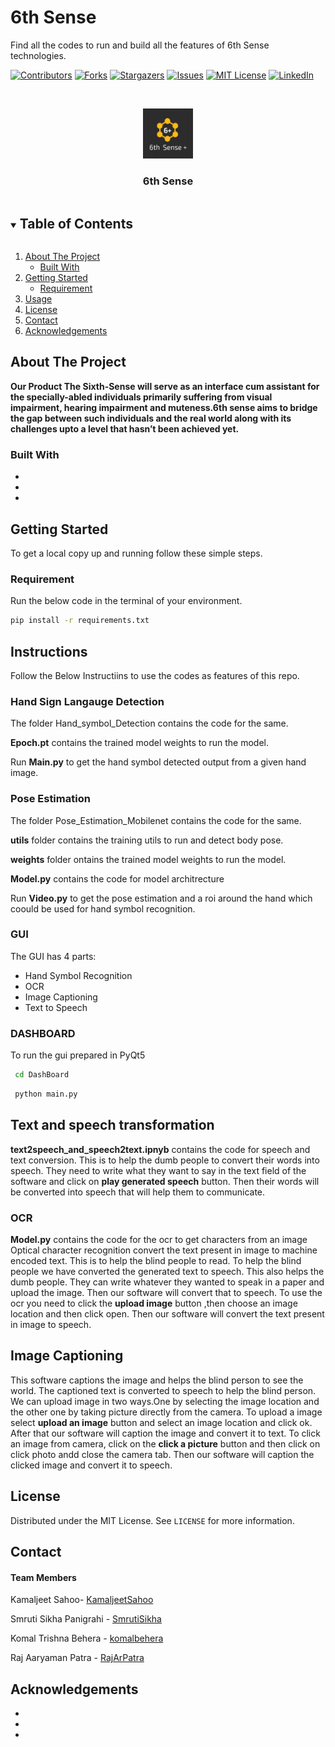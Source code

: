 # 6th Sense

Find all the codes to run and build all the features of 6th Sense technologies.






<!--
*** Thanks for checking out the Best-README-Template. If you have a suggestion
*** that would make this better, please fork the repo and create a pull request
*** or simply open an issue with the tag "enhancement".
*** Thanks again! Now go create something AMAZING! :D
***
***
***
*** To avoid retyping too much info. Do a search and replace for the following:
*** github_username, repo_name, twitter_handle, email, project_title, project_description
-->




[![Contributors][contributors-shield]][contributors-url]
[![Forks][forks-shield]][forks-url]
[![Stargazers][stars-shield]][stars-url]
[![Issues][issues-shield]][issues-url]
[![MIT License][license-shield]][license-url]
[![LinkedIn][linkedin-shield]][linkedin-url]



<!-- PROJECT LOGO -->
<br />
<p align="center">
  <a href="https://github.com/KamaljeetSahoo/6thSense">
    <img src="logo.jpeg" alt="Logo" width="80" height="80">
  </a>

  <h3 align="center">6th Sense</h3>

 
</p>



<!-- TABLE OF CONTENTS -->
<details open="open">
  <summary><h2 style="display: inline-block">Table of Contents</h2></summary>
  <ol>
    <li>
      <a href="#about-the-project">About The Project</a>
      <ul>
        <li><a href="#built-with">Built With</a></li>
      </ul>
    </li>
    <li>
      <a href="#getting-started">Getting Started</a>
      <ul>
        <li><a href="#requirements">Requirement</a></li>
      </ul>
    </li>
    <li><a href="#usage">Usage</a></li>
    <li><a href="#license">License</a></li>
    <li><a href="#contact">Contact</a></li>
    <li><a href="#acknowledgements">Acknowledgements</a></li>
  </ol>
</details>



<!-- ABOUT THE PROJECT -->
## About The Project

**Our Product The Sixth-Sense will serve as an interface cum assistant for the specially-abled individuals primarily suffering from visual impairment, hearing impairment and muteness.6th sense aims to bridge the gap between such individuals and the real world along with its challenges upto a level that hasn’t been achieved yet.**



### Built With

* []()
* []()
* []()



<!-- GETTING STARTED -->
## Getting Started

To get a local copy up and running follow these simple steps.

### Requirement

Run the below code in the terminal of your environment.

  ```sh
  pip install -r requirements.txt 
  ```





<!-- USAGE EXAMPLES -->
## Instructions 

Follow the Below Instructiins to use the codes as features of this repo.
 
### Hand Sign Langauge Detection
 
The folder Hand_symbol_Detection contains the code for the same.

**Epoch.pt** contains the trained model weights to run the model.

Run **Main.py** to get the hand symbol detected output from a given hand image.


### Pose Estimation
 
The folder Pose_Estimation_Mobilenet contains the code for the same.

**utils** folder contains the training utils to run and detect body pose.

**weights** folder ontains the trained model weights to run the model.

**Model.py** contains the code for model architrecture

Run **Video.py** to get the pose estimation and a roi around the hand which coould be used for hand symbol recognition.

### GUI
The GUI has 4 parts:
* Hand Symbol Recognition
* OCR 
* Image Captioning
* Text to Speech

### DASHBOARD
To run the gui prepared in PyQt5 
 ```sh
  cd DashBoard
  ```
 ```sh
  python main.py
  ```
## Text and speech transformation

**text2speech_and_speech2text.ipnyb** contains the code for speech and text conversion. This is to help the dumb people to convert their words into speech. They need to write what they want to say in the text field of the software and click on **play generated speech** button. Then their words will be converted into speech that will help them to communicate.


### OCR

**Model.py** contains the code for the ocr to get characters from an image 
Optical character recognition convert the text present in image to machine encoded text.
This is to help the blind people to read. To help the blind people we have converted the generated text to speech.
This also helps the dumb people. They can write whatever they wanted to speak in a paper and upload the image. Then our software will convert that to speech.
To use the ocr you need to click the **upload image** button ,then choose an image location  and then click open. Then our software will convert the text present in image to speech.

## Image Captioning
This software captions the image and helps the blind person to see the world. The captioned text is converted to speech to help the blind person. We can upload image in two ways.One by selecting the image location and the other one by taking picture directly from the camera.
To upload a image select **upload an image** button and select an image location and click ok. After that our software will caption the image and convert it to text. To click an image from camera, click on the **click a picture** button and then click on click photo andd close the camera tab. Then our software will caption the clicked image and convert it to speech.





<!-- LICENSE -->
## License

Distributed under the MIT License. See `LICENSE` for more information.



<!-- CONTACT -->
## Contact
#### Team Members

Kamaljeet Sahoo- [KamaljeetSahoo](https://github.com/KamaljeetSahoo)


Smruti Sikha Panigrahi - [SmrutiSikha](https://github.com/SmrutiSikha)


Komal Trishna Behera - [komalbehera](https://github.com/komalbehera)

Raj Aaryaman Patra - [RajArPatra](https://github.com/RajArPatra)



<!-- ACKNOWLEDGEMENTS -->
## Acknowledgements

* []()
* []()
* []()





<!-- MARKDOWN LINKS & IMAGES -->
<!-- https://www.markdownguide.org/basic-syntax/#reference-style-links -->
[contributors-shield]: https://img.shields.io/github/contributors/github_username/repo.svg?style=for-the-badge
[contributors-url]: https://github.com/github_username/repo/graphs/contributors
[forks-shield]: https://img.shields.io/github/forks/github_username/repo.svg?style=for-the-badge
[forks-url]: https://github.com/github_username/repo/network/members
[stars-shield]: https://img.shields.io/github/stars/github_username/repo.svg?style=for-the-badge
[stars-url]: https://github.com/github_username/repo/stargazers
[issues-shield]: https://img.shields.io/github/issues/github_username/repo.svg?style=for-the-badge
[issues-url]: https://github.com/github_username/repo/issues
[license-shield]: https://img.shields.io/github/license/github_username/repo.svg?style=for-the-badge
[license-url]: https://github.com/github_username/repo/blob/master/LICENSE.txt
[linkedin-shield]: https://img.shields.io/badge/-LinkedIn-black.svg?style=for-the-badge&logo=linkedin&colorB=555
[linkedin-url]: https://linkedin.com/in/github_username
